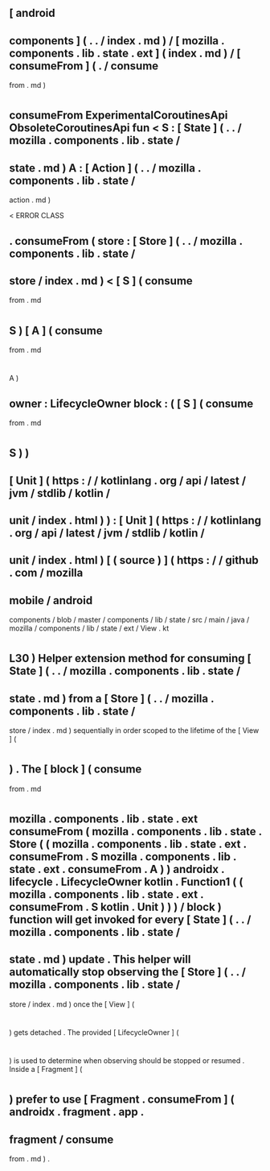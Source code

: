 [
android
-
components
]
(
.
.
/
index
.
md
)
/
[
mozilla
.
components
.
lib
.
state
.
ext
]
(
index
.
md
)
/
[
consumeFrom
]
(
.
/
consume
-
from
.
md
)
#
consumeFrom
ExperimentalCoroutinesApi
ObsoleteCoroutinesApi
fun
<
S
:
[
State
]
(
.
.
/
mozilla
.
components
.
lib
.
state
/
-
state
.
md
)
A
:
[
Action
]
(
.
.
/
mozilla
.
components
.
lib
.
state
/
-
action
.
md
)
>
<
ERROR
CLASS
>
.
consumeFrom
(
store
:
[
Store
]
(
.
.
/
mozilla
.
components
.
lib
.
state
/
-
store
/
index
.
md
)
<
[
S
]
(
consume
-
from
.
md
#
S
)
[
A
]
(
consume
-
from
.
md
#
A
)
>
owner
:
LifecycleOwner
block
:
(
[
S
]
(
consume
-
from
.
md
#
S
)
)
-
>
[
Unit
]
(
https
:
/
/
kotlinlang
.
org
/
api
/
latest
/
jvm
/
stdlib
/
kotlin
/
-
unit
/
index
.
html
)
)
:
[
Unit
]
(
https
:
/
/
kotlinlang
.
org
/
api
/
latest
/
jvm
/
stdlib
/
kotlin
/
-
unit
/
index
.
html
)
[
(
source
)
]
(
https
:
/
/
github
.
com
/
mozilla
-
mobile
/
android
-
components
/
blob
/
master
/
components
/
lib
/
state
/
src
/
main
/
java
/
mozilla
/
components
/
lib
/
state
/
ext
/
View
.
kt
#
L30
)
Helper
extension
method
for
consuming
[
State
]
(
.
.
/
mozilla
.
components
.
lib
.
state
/
-
state
.
md
)
from
a
[
Store
]
(
.
.
/
mozilla
.
components
.
lib
.
state
/
-
store
/
index
.
md
)
sequentially
in
order
scoped
to
the
lifetime
of
the
[
View
]
(
#
)
.
The
[
block
]
(
consume
-
from
.
md
#
mozilla
.
components
.
lib
.
state
.
ext
consumeFrom
(
mozilla
.
components
.
lib
.
state
.
Store
(
(
mozilla
.
components
.
lib
.
state
.
ext
.
consumeFrom
.
S
mozilla
.
components
.
lib
.
state
.
ext
.
consumeFrom
.
A
)
)
androidx
.
lifecycle
.
LifecycleOwner
kotlin
.
Function1
(
(
mozilla
.
components
.
lib
.
state
.
ext
.
consumeFrom
.
S
kotlin
.
Unit
)
)
)
/
block
)
function
will
get
invoked
for
every
[
State
]
(
.
.
/
mozilla
.
components
.
lib
.
state
/
-
state
.
md
)
update
.
This
helper
will
automatically
stop
observing
the
[
Store
]
(
.
.
/
mozilla
.
components
.
lib
.
state
/
-
store
/
index
.
md
)
once
the
[
View
]
(
#
)
gets
detached
.
The
provided
[
LifecycleOwner
]
(
#
)
is
used
to
determine
when
observing
should
be
stopped
or
resumed
.
Inside
a
[
Fragment
]
(
#
)
prefer
to
use
[
Fragment
.
consumeFrom
]
(
androidx
.
fragment
.
app
.
-
fragment
/
consume
-
from
.
md
)
.
